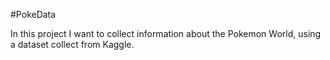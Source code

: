 #PokeData

<p> In this project I want to collect information about the Pokemon World, using a dataset collect from Kaggle.
